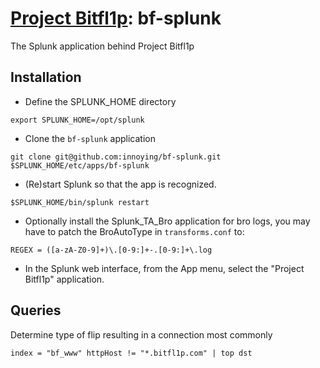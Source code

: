 # [Project Bitfl1p](https://www.bitfl1p.com): bf-splunk
The Splunk application behind Project Bitfl1p

## Installation
* Define the SPLUNK_HOME directory
```shell
export SPLUNK_HOME=/opt/splunk
```
* Clone the `bf-splunk` application
```shell
git clone git@github.com:innoying/bf-splunk.git $SPLUNK_HOME/etc/apps/bf-splunk
```
* (Re)start Splunk so that the app is recognized.
```shell
$SPLUNK_HOME/bin/splunk restart
```
* Optionally install the Splunk_TA_Bro application for bro logs, you may have to patch the BroAutoType in `transforms.conf` to:
```
REGEX = ([a-zA-Z0-9]+)\.[0-9:]+-.[0-9:]+\.log
```
* In the Splunk web interface, from the App menu, select the "Project Bitfl1p" application.

## Queries
Determine type of flip resulting in a connection most commonly
```
index = "bf_www" httpHost != "*.bitfl1p.com" | top dst
```
